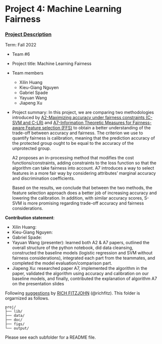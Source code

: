 # Project 4: Machine Learning Fairness

### [Project Description](doc/project4_desc.md)

Term: Fall 2022

+ Team #6
+ Project title: Machine Learning Fairness 
+ Team members
	+ Xilin Huang
	+ Kieu-Giang Nguyen
	+ Gabriel Spade
	+ Yayuan Wang
	+ Jiapeng Xu
	
+ Project summary: In this project, we are comparing two methodologies introduced by [A2-Maximizing accuracy under fairness constraints (C-SVM and C-LR)](https://arxiv.org/abs/1507.05259) and [A7-Information Theoretic Measures for Fairness-aware Feature selection (FFS)](https://arxiv.org/abs/2106.00772) to obtain a better understanding of the trade-off between accuracy and fairness. The criterion we use to quantify fairness is calibration, meaning that the prediction accuracy of the protected group ought to be equal to the accuracy of the unprotected group.

  A2 proposes an in-processing method that modifies the cost functions/constraints, adding constraints to the loss function so that the algorithm can take fairness into account. A7 introduces a way to select features in a more fair way by considering attributes’ marginal accuracy and discrimination coefficients.  
 
  Based on the results, we conclude that between the two methods, the feature selection approach does a better job of increasing accuracy and lowering the calibration. In addition, with similar accuracy scores, S-SVM is more promising regarding trade-off accuracy and fairness considerations. 

	
**Contribution statement**: 

+ Xilin Huang:
+ Kieu-Giang Nguyen:
+ Gabriel Spade:
+ Yayuan Wang (presenter): learned both A2 & A7 papers, outlined the overall structure of the python notebook, did data cleansing, constructed the baseline models (logistic regression and SVM without fairness considerations), integrated each part from the teammates, and completed the model evaluation/comparison part. 
+ Jiapeng Xu: researched paper A7, implemented the algorithm in the paper, validated the algorithm using accuracy and calibration on our baseline models, and finally, contributed the explanation of algorithm A7 on the presentation slides

Following [suggestions](http://nicercode.github.io/blog/2013-04-05-projects/) by [RICH FITZJOHN](http://nicercode.github.io/about/#Team) (@richfitz). This folder is orgarnized as follows.

```
proj/
├── lib/
├── data/
├── doc/
├── figs/
└── output/
```

Please see each subfolder for a README file.
